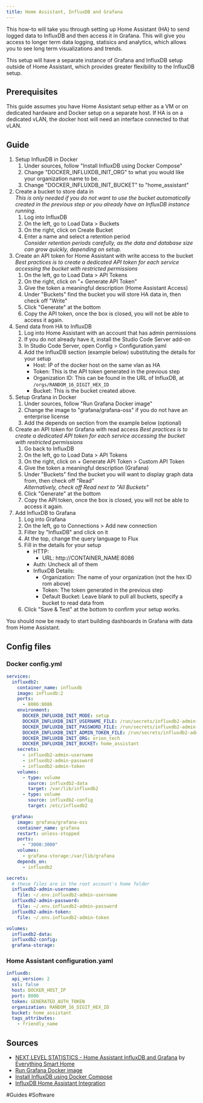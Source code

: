 ```yaml
---
title: Home Assistant, InfluxDB and Grafana
---
```


This how-to will take you through setting up Home Assistant (HA) to send logged data to InfluxDB and then access it in Grafana. This will give you access to longer term data logging, statisics and analytics, which allows you to see long term visualizations and trends.

This setup will have a separate instance of Grafana and InfluxDB setup outside of Home Assistant, which provides greater flexibility to the InfluxDB setup.

## Prerequisites

This guide assumes you have Home Assistant setup either as a VM or on dedicated hardware and Docker setup on a separate host. If HA is on a dedicated vLAN, the docker host will need an interface connected to that vLAN.

## Guide

1. Setup InfluxDB in Docker
   1. Under sources, follow "Install InfluxDB using Docker Compose"
   2. Change "DOCKER_INFLUXDB_INIT_ORG" to what you would like your organization name to be.
   3. Change "DOCKER_INFLUXDB_INIT_BUCKET" to "home_assistant"
2. Create a bucket to store data in  
   _This is only needed if you do not want to use the bucket automatically created in the previous step or you already have an InfluxDB instance running._
   1. Log into InfluxDB
   2. On the left, go to Load Data > Buckets
   3. On the right, click on Create Bucket
   4. Enter a name and select a retention period  
      _Consider retention periods carefully, as the data and database size can grow quickly, depending on setup._
3. Create an API token for Home Assistant with write access to the bucket  
   _Best practices is to create a dedicated API token for each service accessing the bucket with restricted permissions_
   1. On the left, go to Load Data > API Tokens
   2. On the right, click on "+ Generate API Token"
   3. Give the token a meaningful description (Home Assistant Access)
   4. Under "Buckets" find the bucket you will store HA data in, then check off "Write"
   5. Click "Generate" at the bottom
   6. Copy the API token, once the box is closed, you will not be able to access it again.
4. Send data from HA to InfluxDB
   1. Log into Home Assistant with an account that has admin permissions
   2. If you do not already have it, install the Studio Code Server add-on
   3. In Studio Code Server, open Config > Configuration.yaml
   4. Add the InfluxDB section (example below) substituting the details for your setup
      - Host: IP of the docker host on the same vlan as HA
      - Token: This is the API token generated in the previous step
      - Organization ID: This can be found in the URL of InfluxDB, at `/orgs/RANDOM_16_DIGIT_HEX_ID`
      - Bucket: This is the bucket created above.
5. Setup Grafana in Docker
   1. Under sources, follow "Run Grafana Docker image"
   2. Change the image to "grafana/grafana-oss" if you do not have an enterprise license
   3. Add the depends on section from the example below (optional)
6. Create an API token for Grafana with read access
   _Best practices is to create a dedicated API token for each service accessing the bucket with restricted permissions_
   1. Go back to InfluxDB
   2. On the left, go to Load Data > API Tokens
   3. On the right, click on + Generate API Token > Custom API Token
   4. Give the token a meaningful description (Grafana)
   5. Under "Buckets" find the bucket you will want to display graph data from, then check off "Read"  
      _Alternatively, check off Read next to "All Buckets"_
   6. Click "Generate" at the bottom
   7. Copy the API token, once the box is closed, you will not be able to access it again.
7. Add InfluxDB to Grafana
   1. Log into Grafana
   2. On the left, go to Connections > Add new connection
   3. Filter by "InfluxDB" and click on it
   4. At the top, change the query language to Flux
   5. Fill in the details for your setup
      - HTTP:
        - URL: http://CONTAINER_NAME:8086
      - Auth: Uncheck all of them
      - InfluxDB Details:
        - Organization: The name of your organization (not the hex ID rom above)
        - Token: The token generated in the previous step
        - Default Bucket: Leave blank to pull all buckets, specify a bucket to read data from
   6. Click "Save & Test" at the bottom to confirm your setup works.

You should now be ready to start building dashboards in Grafana with data from Home Assistant.

## Config files

### Docker config.yml

```yaml
services:
  influxdb2:
    container_name: influxdb
    image: influxdb:2
    ports:
      - 8086:8086
    environment:
      DOCKER_INFLUXDB_INIT_MODE: setup
      DOCKER_INFLUXDB_INIT_USERNAME_FILE: /run/secrets/influxdb2-admin-username
      DOCKER_INFLUXDB_INIT_PASSWORD_FILE: /run/secrets/influxdb2-admin-password
      DOCKER_INFLUXDB_INIT_ADMIN_TOKEN_FILE: /run/secrets/influxdb2-admin-token
      DOCKER_INFLUXDB_INIT_ORG: orion_tech
      DOCKER_INFLUXDB_INIT_BUCKET: home_assistant
    secrets:
      - influxdb2-admin-username
      - influxdb2-admin-password
      - influxdb2-admin-token
    volumes:
      - type: volume
        source: influxdb2-data
        target: /var/lib/influxdb2
      - type: volume
        source: influxdb2-config
        target: /etc/influxdb2

  grafana:
    image: grafana/grafana-oss
    container_name: grafana
    restart: unless-stopped
    ports:
      - "3000:3000"
    volumes:
      - grafana-storage:/var/lib/grafana
    depends_on:
      - influxdb2

secrets:
  # these files are in the root account's home folder
  influxdb2-admin-username:
    file: ~/.env.influxdb2-admin-username
  influxdb2-admin-password:
    file: ~/.env.influxdb2-admin-password
  influxdb2-admin-token:
    file: ~/.env.influxdb2-admin-token

volumes:
  influxdb2-data:
  influxdb2-config:
  grafana-storage:
```

### Home Assistant configuration.yaml

```yaml
influxdb:
  api_version: 2
  ssl: false
  host: DOCKER_HOST_IP
  port: 8086
  token: GENERATED_AUTH_TOKEN
  organization: RANDOM_16_DIGIT_HEX_ID
  bucket: home_assistant
  tags_attributes:
    - friendly_name
```

## Sources

- [NEXT LEVEL STATISTICS - Home Assistant InfluxDB and Grafana](https://www.youtube.com/watch?v=eJ-XE2tsD4U&list=PLHCmYWBoMir8f38aFD0hWvP7nGu82U1ob) by [Everything Smart Home](https://www.youtube.com/@EverythingSmartHome)
- [Run Grafana Docker image](https://grafana.com/docs/grafana/latest/setup-grafana/installation/docker/)
- [Install InfluxDB using Docker Compose](https://docs.influxdata.com/influxdb/v2/install/use-docker-compose/)
- [InfluxDB Home Assistant Integration](https://www.home-assistant.io/integrations/influxdb/)

#Guides #Software 